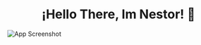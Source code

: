 <h1 align="center">¡Hello There, Im Nestor! 👋</h1>

  ![App Screenshot](https://th.bing.com/th/id/OIP.d8e-myEfeHnH3hllfn9P3AAAAA?rs=1&pid=ImgDetMain)
<!-- Opcional: Agrega más insignias personalizadas o secciones aquí -->

<!-- Puedes usar servicios como shields.io para crear insignias personalizadas -->
